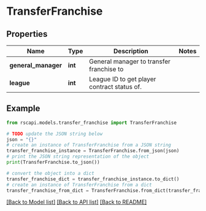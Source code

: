 # TransferFranchise


## Properties

Name | Type | Description | Notes
------------ | ------------- | ------------- | -------------
**general_manager** | **int** | General manager to transfer franchise to | 
**league** | **int** | League ID to get player contract status of. | 

## Example

```python
from rscapi.models.transfer_franchise import TransferFranchise

# TODO update the JSON string below
json = "{}"
# create an instance of TransferFranchise from a JSON string
transfer_franchise_instance = TransferFranchise.from_json(json)
# print the JSON string representation of the object
print(TransferFranchise.to_json())

# convert the object into a dict
transfer_franchise_dict = transfer_franchise_instance.to_dict()
# create an instance of TransferFranchise from a dict
transfer_franchise_from_dict = TransferFranchise.from_dict(transfer_franchise_dict)
```
[[Back to Model list]](../README.md#documentation-for-models) [[Back to API list]](../README.md#documentation-for-api-endpoints) [[Back to README]](../README.md)



